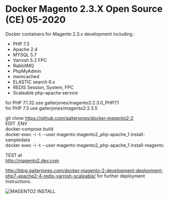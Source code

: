 # Docker Magento 2.3.X Open Source (CE) 05-2020

Docker containers for Magento 2.3.x development including :

  - PHP 7.3
  - Apache 2.4
  - MYSQL 5.7
  - Varnish 5.2 FPC  
  - RabbitMQ  
  - PhpMyAdmin
  - memcached
  - ELASTIC search 6.x
  - REDIS Session, System, FPC
  - Scaleable php-apache service

for PHP 7.1.32 use gaiterjones/magento2:2.3.0_PHP7.1  
for PHP 7.3 use gaiterjones/magento2:2.3.5  

git clone https://github.com/gaiterjones/docker-magento2-2  
EDIT .ENV  
docker-compose build  
docker exec -i -t --user magento magento2_php-apache_1 install-sampledata  
docker exec -i -t --user magento magento2_php-apache_1 install-magento  

TEST at  
http://magento2.dev.com   

http://blog.gaiterjones.com/docker-magento-2-development-deployment-php7-apache2-4-redis-varnish-scaleable/ for further deployment instructions.

![MAGENTO2 INSTALL](http://blog.gaiterjones.com/dropbox/docker-install-magento2.gif)
